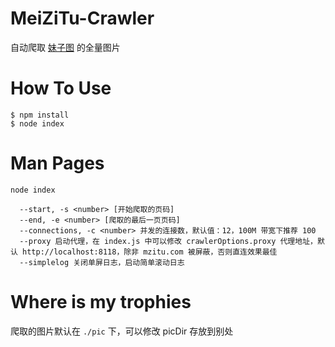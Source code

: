 # MeiZiTu-Crawler

自动爬取 [妹子图](https://www.mzitu.com) 的全量图片

# How To Use

```
$ npm install
$ node index
```

# Man Pages

```
node index

  --start, -s <number> [开始爬取的页码]
  --end, -e <number> [爬取的最后一页页码]
  --connections, -c <number> 并发的连接数，默认值：12，100M 带宽下推荐 100
  --proxy 启动代理，在 index.js 中可以修改 crawlerOptions.proxy 代理地址，默认 http://localhost:8118，除非 mzitu.com 被屏蔽，否则直连效果最佳
  --simplelog 关闭单屏日志，启动简单滚动日志

```

# Where is my trophies

爬取的图片默认在 `./pic` 下，可以修改 picDir 存放到别处
